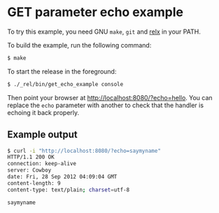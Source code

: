 GET parameter echo example
==========================

To try this example, you need GNU `make`, `git` and
[relx](https://github.com/erlware/relx) in your PATH.

To build the example, run the following command:

``` bash
$ make
```

To start the release in the foreground:

``` bash
$ ./_rel/bin/get_echo_example console
```

Then point your browser at
[http://localhost:8080/?echo=hello](http://localhost:8080/?echo=hello).
You can replace the `echo` parameter with another to check
that the handler is echoing it back properly.

Example output
--------------

``` bash
$ curl -i "http://localhost:8080/?echo=saymyname"
HTTP/1.1 200 OK
connection: keep-alive
server: Cowboy
date: Fri, 28 Sep 2012 04:09:04 GMT
content-length: 9
content-type: text/plain; charset=utf-8

saymyname
```
